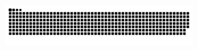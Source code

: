  ##

<div> 
 
  ![Snake animation](https://github.com/JeanProgGit/JeanProgGit/blob/output/github-contribution-grid-snake.svg)
 
</div>
